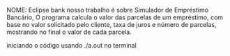 NOME: Eclipse bank
nosso trabalho é sobre Simulador de Empréstimo Bancário, O programa calcula o valor das parcelas de um empréstimo, com base no valor solicitado pelo cliente, taxa de juros e número de parcelas, mostrando no final o valor de cada parcela.

iniciando o código usando ./a.out no terminal



